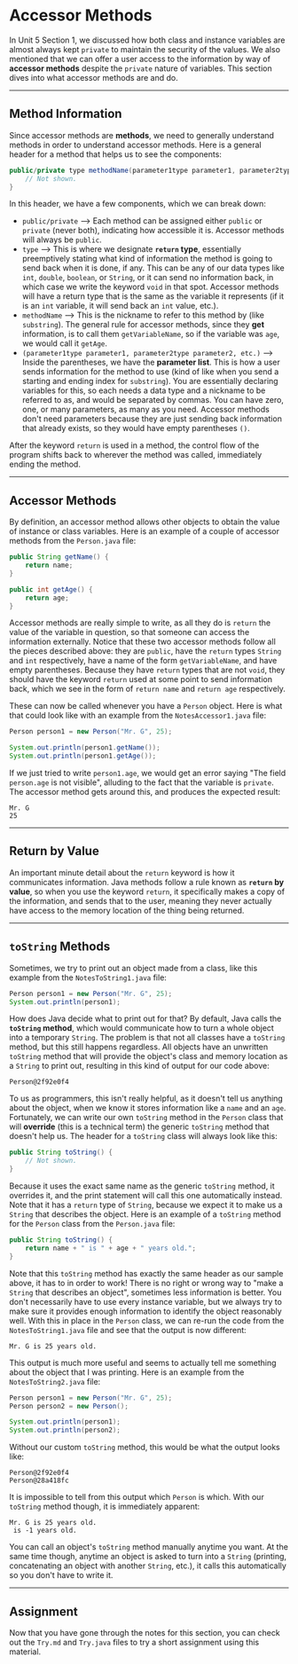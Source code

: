 # Accessor Methods

In Unit 5 Section 1, we discussed how both class and instance variables are almost always kept `private` to maintain the security of the values. We also mentioned that we can offer a user access to the information by way of **accessor methods** despite the `private` nature of variables. This section dives into what accessor methods are and do.

---

## Method Information

Since accessor methods are **methods**, we need to generally understand methods in order to understand accessor methods. Here is a general header for a method that helps us to see the components:

```java
public/private type methodName(parameter1type parameter1, parameter2type parameter2, etc.) {
    // Not shown.
}
```

In this header, we have a few components, which we can break down:
- `public/private` --> Each method can be assigned either `public` or `private` (never both), indicating how accessible it is. Accessor methods will always be `public`.
- `type` --> This is where we designate **`return` type**, essentially preemptively stating what kind of information the method is going to send back when it is done, if any. This can be any of our data types like `int`, `double`, `boolean`, or `String`, or it can send no information back, in which case we write the keyword `void` in that spot. Accessor methods will have a return type that is the same as the variable it represents (if it is an `int` variable, it will send back an `int` value, etc.).
- `methodName` --> This is the nickname to refer to this method by (like `substring`). The general rule for accessor methods, since they **get** information, is to call them `getVariableName`, so if the variable was `age`, we would call it `getAge`.
- `(parameter1type parameter1, parameter2type parameter2, etc.)` --> Inside the parentheses, we have the **parameter list**. This is how a user sends information for the method to use (kind of like when you send a starting and ending index for `substring`). You are essentially declaring variables for this, so each needs a data type and a nickname to be referred to as, and would be separated by commas. You can have zero, one, or many parameters, as many as you need. Accessor methods don't need parameters because they are just sending back information that already exists, so they would have empty parentheses `()`.

After the keyword `return` is used in a method, the control flow of the program shifts back to wherever the method was called, immediately ending the method.

---

## Accessor Methods

By definition, an accessor method allows other objects to obtain the value of instance or class variables. Here is an example of a couple of accessor methods from the `Person.java` file:

```java
public String getName() {
    return name;
}

public int getAge() {
    return age;
}
```

Accessor methods are really simple to write, as all they do is `return` the value of the variable in question, so that someone can access the information externally. Notice that these two accessor methods follow all the pieces described above: they are `public`, have the `return` types `String` and `int` respectively, have a name of the form `getVariableName`, and have empty parentheses. Because they have `return` types that are not `void`, they should have the keyword `return` used at some point to send information back, which we see in the form of `return name` and `return age` respectively.

These can now be called whenever you have a `Person` object. Here is what that could look like with an example from the `NotesAccessor1.java` file:

```java
Person person1 = new Person("Mr. G", 25);

System.out.println(person1.getName());
System.out.println(person1.getAge());
```

If we just tried to write `person1.age`, we would get an error saying "The field `person.age` is not visible", alluding to the fact that the variable is `private`. The accessor method gets around this, and produces the expected result:

```
Mr. G
25
```


---

## Return by Value

An important minute detail about the `return` keyword is how it communicates information. Java methods follow a rule known as **`return` by value**, so when you use the keyword `return`, it specifically makes a copy of the information, and sends that to the user, meaning they never actually have access to the memory location of the thing being returned.

---

## `toString` Methods

Sometimes, we try to print out an object made from a class, like this example from the `NotesToString1.java` file:

```java
Person person1 = new Person("Mr. G", 25);
System.out.println(person1);
```

How does Java decide what to print out for that? By default, Java calls the **`toString` method**, which would communicate how to turn a whole object into a temporary `String`. The problem is that not all classes have a `toString` method, but this still happens regardless. All objects have an unwritten `toString` method that will provide the object's class and memory location as a `String` to print out, resulting in this kind of output for our code above:

```
Person@2f92e0f4
```

To us as programmers, this isn't really helpful, as it doesn't tell us anything about the object, when we know it stores information like a `name` and an `age`. Fortunately, we can write our own `toString` method in the `Person` class that will **override** (this is a technical term) the generic `toString` method that doesn't help us. The header for a `toString` class will always look like this:

```java
public String toString() {
    // Not shown.
}
```

Because it uses the exact same name as the generic `toString` method, it overrides it, and the print statement will call this one automatically instead. Note that it has a `return` type of `String`, because we expect it to make us a `String` that describes the object. Here is an example of a `toString` method for the `Person` class from the `Person.java` file:

```java
public String toString() {
    return name + " is " + age + " years old.";
}
```

Note that this `toString` method has exactly the same header as our sample above, it has to in order to work! There is no right or wrong way to "make a `String` that describes an object", sometimes less information is better. You don't necessarily have to use every instance variable, but we always try to make sure it provides enough information to identify the object reasonably well. With this in place in the `Person` class, we can re-run the code from the `NotesToString1.java` file and see that the output is now different:

```
Mr. G is 25 years old.
```

This output is much more useful and seems to actually tell me something about the object that I was printing. Here is an example from the `NotesToString2.java` file:

```java
Person person1 = new Person("Mr. G", 25);
Person person2 = new Person();

System.out.println(person1);
System.out.println(person2);
```

Without our custom `toString` method, this would be what the output looks like:

```
Person@2f92e0f4
Person@28a418fc
```

It is impossible to tell from this output which `Person` is which. With our `toString` method though, it is immediately apparent:

```
Mr. G is 25 years old.
 is -1 years old.
```

You can call an object's `toString` method manually anytime you want. At the same time though, anytime an object is asked to turn into a `String` (printing, concatenating an object with another `String`, etc.), it calls this automatically so you don't have to write it.

---

## Assignment

Now that you have gone through the notes for this section, you can check out the `Try.md` and `Try.java` files to try a short assignment using this material.
